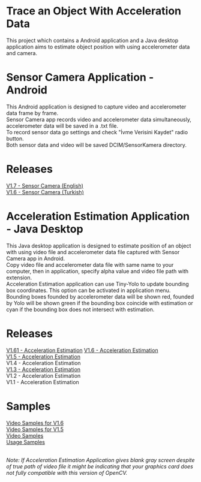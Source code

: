 # Trace an Object With Acceleration Data
This project which contains a Android application and a Java desktop application aims to estimate object position with using accelerometer data and camera.<br>

# Sensor Camera Application - Android
This Android application is designed to capture video and accelerometer data frame by frame.<br>
Sensor Camera app records video and accelerometer data simultaneously, accelerometer data will be saved in a .txt file.<br>
To record sensor data go settings and check "İvme Verisini Kaydet" radio button. <br>
Both sensor data and video will be saved DCIM/SensorKamera directory.<br>

# Releases
[V1.7 - Sensor Camera (English)](https://drive.google.com/open?id=1DnfzCJbWb9iaORXxlb3FyJdIUfJ5njcf)<br>
[V1.6 - Sensor Camera (Turkish)](https://drive.google.com/open?id=1xVmTH_aDI4J3eaT37w13Md8cpjObl-hc)

# Acceleration Estimation Application - Java Desktop
This Java desktop application is designed to estimate position of an object with using video file and accelerometer data file captured with Sensor Camera app in Android.<br>
Copy video file and accelerometer data file with same name to your computer, then in application, specify alpha value and video file path with extension.<br>
Acceleration Estimation application can use Tiny-Yolo to update bounding box coordinates. This option can be activated in application menu.<br>
Bounding boxes founded by accelerometer data will be shown red, founded by Yolo will be shown green if the bounding box coincide with estimation or cyan if the bounding box does not intersect with estimation.<br>

# Releases
[V1.61 - Acceleration Estimation](https://drive.google.com/file/d/1dr3NBt3xych4xf51yqTlfbNOiniiOfnC/view?usp=sharing)
[V1.6 - Acceleration Estimation](https://drive.google.com/file/d/1bIcjxC3ny8QYmJ9rrXM3TaUXutl0da3A/view?usp=sharing)<br>
[V1.5 - Acceleration Estimation](https://drive.google.com/file/d/10I4cRoAPrNxKbYjQPxBPip8OtNbs3BhN/view?usp=sharing)<br>
V1.4 - Acceleration Estimation<br>
[V1.3 - Acceleration Estimation](https://drive.google.com/open?id=1BpGrXyRXiHQfDalwu3vSQT2xMHMJDDY9)<br>
V1.2 - Acceleration Estimation<br>
V1.1 - Acceleration Estimation

# Samples
[Video Samples for V1.6](https://drive.google.com/file/d/1x0R58basjZ9K1ZpFCl-UxXY3-kb-m_K7/view?usp=sharing)<br>
[Video Samples for V1.5](https://drive.google.com/file/d/1k6Fp2bTy_7pMkYJggb7h1VEjG1-Z7VZy/view?usp=sharing)<br>
[Video Samples](https://drive.google.com/open?id=1PKtGLsmNJqkDpbaXovzigSYElGIMpiez)<br>
[Usage Samples](https://drive.google.com/open?id=15TVBRzGi_MRuwwZEocUp0MUSng2NXFtV)<br>
<br>

<i>Note: If Acceleration Estimation Application gives blank gray screen despite of true path of video file it might be indicating that your graphics card does not fully compatible with this version of OpenCV.</i>
